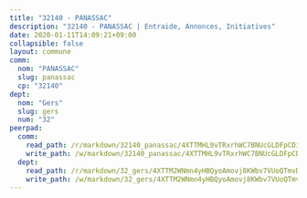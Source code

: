 ```yaml
---
title: "32140 - PANASSAC"
description: "32140 - PANASSAC | Entraide, Annonces, Initiatives"
date: 2020-01-11T14:09:21+09:00
collapsible: false
layout: commune
comm:
  nom: "PANASSAC"
  slug: panassac
  cp: "32140"
dept:
  nom: "Gers"
  slug: gers
  num: "32"
peerpad:
  comm:
    read_path: /r/markdown/32140_panassac/4XTTMHL9vTRxrhWC7BNUcGLDFpCDicCZMJorZ2oApVUDxmgFE
    write_path: /w/markdown/32140_panassac/4XTTMHL9vTRxrhWC7BNUcGLDFpCDicCZMJorZ2oApVUDxmgFE-K3TgUdt6KPk8BbJNKp3rhYaa6BJm6JCZCUsqf653KX3XuBR5JkKXsDHvzGA6GnPY2jtBf6aWuQ853GppqUvfT4dqRp8g7gLguYPRrev5BTtAo3JJ1okX6Yzvxi5Wt6zDNH2w2q9E
  dept:
    read_path: /r/markdown/32_gers/4XTTM2WNmn4yHBQyoAmovj8KWbv7VUoQTmvDpdT3o124AgWEe
    write_path: /w/markdown/32_gers/4XTTM2WNmn4yHBQyoAmovj8KWbv7VUoQTmvDpdT3o124AgWEe-K3TgUpYJfQLfW5uoLbdwErZNx29AEkCAso1EvCZzqaD3z7aQWWvGchjPJifpsj2b2MrnxAXUWCQXyv6K9rEMDPiEmuqTRE8ziuYLh1MUbtQUwwoYxV2abqSdJr66fFRHJZtY62y8
---
```


